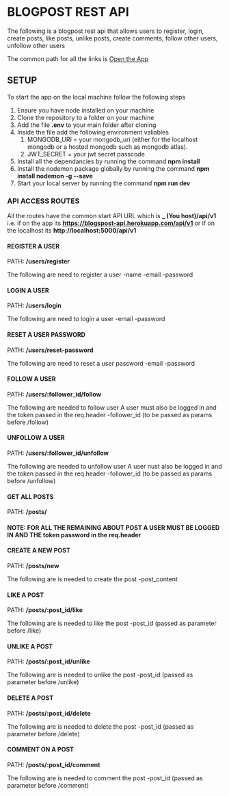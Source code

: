 # BLOGPOST REST API

The following is a blogpost rest api that allows users to register, login, create posts, like posts, unlike posts, create comments, follow other users, unfollow other users

The common path for all the links is
[Open the App](https://blogspost-api.herokuapp.com/api/v1)

## SETUP

To start the app on the local machine follow the following steps

1. Ensure you have node installed on your machine
2. Clone the repository to a folder on your machine
3. Add the file **.env** to your main folder after cloning
4. Inside the file add the following environment valiables
   1. MONGODB_URI = your mongodb_uri (either for the localhost mongodb or a hosted mongodb such as mongodb atlas).
   2. JWT_SECRET = your jwt secret passcode
5. Install all the dependancies by running the command **npm install**
6. Install the nodemon package globally by running the command **npm install nodemon -g --save**
7. Start your local server by running the command **npm run dev**

### API ACCESS ROUTES

All the routes have the common start API URL which is **\_ (You host)/api/v1** i.e. if on the app its **https://blogspost-api.herokuapp.com/api/v1** or if on the localhost its **http://localhost:5000/api/v1**

#### REGISTER A USER

PATH: **/users/register**

The following are need to register a user
-name
-email
-password

#### LOGIN A USER

PATH: **/users/login**

The following are need to login a user
-email
-password

#### RESET A USER PASSWORD

PATH: **/users/reset-password**

The following are need to reset a user password
-email
-password

#### FOLLOW A USER

PATH: **/users/:follower_id/follow**

The following are needed to follow user
A user must also be logged in and the token passed in the req.header
-follower_id (to be passed as params before /follow)

#### UNFOLLOW A USER

PATH: **/users/:follower_id/unfollow**

The following are needed to unfollow user
A user nust also be logged in and the token passed in the req.header
-follower_id (to be passed as params before /unfollow)

#### GET ALL POSTS

PATH: **/posts/**

#### NOTE: FOR ALL THE REMAINING ABOUT POST A USER MUST BE LOGGED IN AND THE token password in the req.header

#### CREATE A NEW POST

PATH: **/posts/new**

The following are is needed to create the post
-post_content

#### LIKE A POST

PATH: **/posts/:post_id/like**

The following are is needed to like the post
-post_id (passed as parameter before /like)

#### UNLIKE A POST

PATH: **/posts/:post_id/unlike**

The following are is needed to unlike the post
-post_id (passed as parameter before /unlike)

#### DELETE A POST

PATH: **/posts/:post_id/delete**

The following are is needed to delete the post
-post_id (passed as parameter before /delete)

#### COMMENT ON A POST

PATH: **/posts/:post_id/comment**

The following are is needed to comment the post
-post_id (passed as parameter before /comment)
